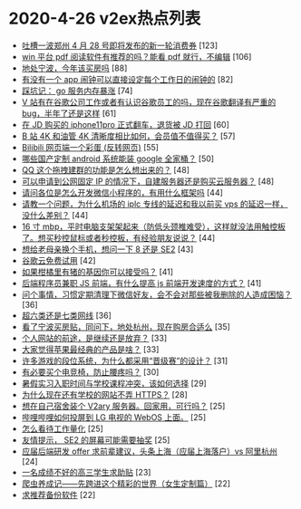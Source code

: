 # 2020-4-26 v2ex热点列表

+ [吐槽一波郑州 4 月 28 号即将发布的新一轮消费券](https://www.v2ex.com/t/666156#reply123) [123]
+ [win 平台 pdf 阅读软件有推荐的吗？能看 pdf 就行，不编辑](https://www.v2ex.com/t/666157#reply106) [106]
+ [地处宁波，今年该买房吗](https://www.v2ex.com/t/666182#reply88) [88]
+ [有没有一个 app 闹钟可以直接设定每个工作日的闹钟的](https://www.v2ex.com/t/666144#reply82) [82]
+ [踩坑记： go 服务内存暴涨](https://www.v2ex.com/t/666257#reply74) [74]
+ [V 站有在谷歌公司工作或者有认识谷歌员工的吗，现在谷歌翻译有严重的 bug，半年了还是这样](https://www.v2ex.com/t/666169#reply61) [61]
+ [在 JD 购买的 iphone11pro 正式翻车，退货被 JD 打回](https://www.v2ex.com/t/666253#reply60) [60]
+ [B 站 4K 和油管 4K 清晰度相比如何，会员值不值得买？](https://www.v2ex.com/t/666230#reply57) [57]
+ [Bilibili 网页端一个彩蛋 (反转网页)](https://www.v2ex.com/t/666389#reply55) [55]
+ [哪些国产定制 android 系统能装 google 全家桶？](https://www.v2ex.com/t/666271#reply50) [50]
+ [QQ 这个拖拽建群的功能是怎么想出来的？](https://www.v2ex.com/t/666147#reply48) [48]
+ [可以申请到公网固定 IP 的情况下，自建服务器还是购买云服务器？](https://www.v2ex.com/t/666176#reply48) [48]
+ [请问各位是怎么开发微信小程序的，有用什么框架吗](https://www.v2ex.com/t/666132#reply44) [44]
+ [请教一个问题，为什么机场的 iplc 专线的延迟和我以前买 vps 的延迟一样，没什么差别？](https://www.v2ex.com/t/666185#reply44) [44]
+ [16 寸 mbp，平时电脑支架架起来（防低头颈椎难受），这样就没法用触控板了。想买秒控鼠标或者秒控板，有经验朋友说说？](https://www.v2ex.com/t/666233#reply44) [44]
+ [想给老母亲换个手机，想问一下 8 还是 SE2](https://www.v2ex.com/t/666327#reply43) [43]
+ [谷歌云免费试用](https://www.v2ex.com/t/666263#reply42) [42]
+ [如果柑橘里有猪的基因你可以接受吗？](https://www.v2ex.com/t/666136#reply41) [41]
+ [后端程序员兼职 JS 前端，有什么提高 js 前端开发速度的方式？](https://www.v2ex.com/t/666198#reply41) [41]
+ [问个事情，习惯定期清理下微信好友，会不会对那些被我删除的人造成困恼？](https://www.v2ex.com/t/666240#reply36) [36]
+ [超六类还是七类网线](https://www.v2ex.com/t/666336#reply36) [36]
+ [看了宁波买房贴，同问下，地处杭州，现在购房合适么](https://www.v2ex.com/t/666199#reply35) [35]
+ [个人网站的前途，是继续还是放弃？](https://www.v2ex.com/t/666145#reply33) [33]
+ [大家觉得苹果最经典的产品是啥？](https://www.v2ex.com/t/666256#reply33) [33]
+ [许多游戏的段位系统，为什么都采用“晋级赛”的设计？](https://www.v2ex.com/t/666133#reply31) [31]
+ [有必要买个电竞椅，防止腰疼吗？](https://www.v2ex.com/t/666283#reply30) [30]
+ [暑假实习入职时间与学校课程冲突，该如何选择](https://www.v2ex.com/t/666168#reply29) [29]
+ [为什么现在还有学校的网站不弄 HTTPS？](https://www.v2ex.com/t/666366#reply28) [28]
+ [想在自己宿舍装个 V2ary 服务器。回家用，可行吗？](https://www.v2ex.com/t/666372#reply25) [25]
+ [哔哩哔哩如何投屏到 LG 电视的 WebOS 上面。](https://www.v2ex.com/t/666154#reply25) [25]
+ [怎么看待工作量化](https://www.v2ex.com/t/666297#reply25) [25]
+ [友情提示， SE2 的屏幕可能需要抽奖](https://www.v2ex.com/t/666314#reply25) [25]
+ [应届后端研发 offer 求前辈建议，头条上海（应届上海落户）vs 阿里杭州](https://www.v2ex.com/t/666308#reply24) [24]
+ [一名成绩不好的高三学生求助贴](https://www.v2ex.com/t/666370#reply23) [23]
+ [爬虫养成记——先跨进这个精彩的世界（女生定制篇）](https://www.v2ex.com/t/666151#reply22) [22]
+ [求推荐备份软件](https://www.v2ex.com/t/666158#reply22) [22]
